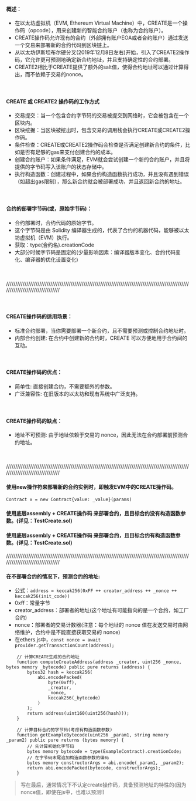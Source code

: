 
#### 概述：
- 在以太坊虚拟机（EVM, Ethereum Virtual Machine）中，CREATE是一个操作码（opcode），用来创建新的智能合约账户（也称为合约账户）。
- CREATE操作码允许现有的合约（外部拥有账户EOA或者合约账户）通过发送一个交易来部署新的合约代码到区块链上。
- 从以太坊伊斯坦布尔硬分叉(2019年12月8日左右)开始，引入了CREATE2操作码，它允许更可预测地确定新合约地址，并且支持确定性的合约部署。
- CREATE2相比于CREATE提供了额外的salt值，使得合约地址可以通过计算得出，而不依赖于交易的nonce。

　

#### CREATE 或 CREATE2 操作码的工作方式
- 交易提交：当一个包含合约字节码的交易被提交到网络时，它会被包含在一个区块内。
- 区块挖掘：当区块被挖出时，包含交易的调用栈会执行CREATE或CREATE2操作码。
- 条件检查：CREATE或CREATE2操作码会检查是否满足创建新合约的条件，比如是否有足够的gas来支付创建合约的成本。
- 创建合约账户：如果条件满足，EVM就会尝试创建一个新的合约账户，并且将提供的字节码写入该账户的状态存储中。
- 执行构造函数：创建过程中，如果合约构造函数执行成功，并且没有遇到错误（如超出gas限制），那么新合约就会被部署成功，并且返回新合约的地址。

　

#### 合约的部署字节码(或，原始字节码)：
- 合约部署时，合约代码的原始字节。
- 这个字节码是由 Solidity 编译器生成的，代表了合约的机器代码，能够被以太坊虚拟机（EVM）执行。
- 获取：type(合约名).creationCode
- 大部分时候字节码是固定的(少量影响因素：编译器版本变化、合约代码变化、编译器的优化设置变化)

　

////////////////////////////////////////////////////////////////////////////////////////////////////////////////////////////////

　

#### CREATE操作码的适用场景：
- 标准合约部署，当你需要部署一个新合约，且不需要预测或控制合约地址时。
- 内部合约创建: 在合约中创建新的合约时，CREATE 可以方便地用于合约间的互动。

　

#### CREATE操作码的优点：
- 简单性: 直接创建合约，不需要额外的参数。
- 广泛兼容性: 在旧版本的以太坊和现有系统中广泛支持。

　

#### CREATE操作码的缺点：
- 地址不可预测: 由于地址依赖于交易的 nonce，因此无法在合约部署前预测合约地址。

　

////////////////////////////////////////////////////////////////////////////////////////////////////////////////////////////////



#### 使用new操作符来部署新的合约实例时，即触发EVM中的CREATE操作码。
```
Contract x = new Contract{value: _value}(params)
```

#### 使用底层assembly + CREATE操作码 来部署合约，且目标合约没有构造函数参数。(详见：TestCreate.sol)

#### 使用底层assembly + CREATE操作码 来部署合约，且目标合约有构造函数参数。(详见：TestCreate.sol)



////////////////////////////////////////////////////////////////////////////////////////////////////////////////////////////////



#### 在不部署合约的情况下，预测合约的地址:
- 公式：```address = keccak256(0xFF ++ creator_address ++ _nonce ++ keccak256(init_code))```
- 0xff：常量字节
- creator_address：部署者的地址(这个地址有可能指向的是一个合约，如工厂合约)
- nonce：部署者的交易计数器(注意：每个地址的 nonce 值在发送交易时由网络维护，合约中是不能直接获取交易的 nonce)
- 在ethers.js中，```const nonce = await provider.getTransactionCount(address);```

```
    // 计算CREATE生成的合约地址
    function computeCreateAddress(address _creator, uint256 _nonce, bytes memory _bytecode) public pure returns (address) {
        bytes32 hash = keccak256(
            abi.encodePacked(
                byte(0xff),
                _creator,
                _nonce,
                keccak256(_bytecode)
            )
        );
        return address(uint160(uint256(hash)));
    }

    // 计算目标合约的字节码(考虑有构造函数参数)
    function getExampleBytecode(uint256 _param1, string memory _param2) public pure returns (bytes memory) {
        // 先计算初始化字节码
        bytes memory bytecode = type(ExampleContract).creationCode;
        // 在字节码末尾追加构造函数参数的编码
        bytes memory constructorArgs = abi.encode(_param1, _param2);
        return abi.encodePacked(bytecode, constructorArgs);
    }
```    

> 写在最后，通常情况下不认定create操作码，具备预测地址的特性的(因为nonce值，即使在js中，也难以预测!)
